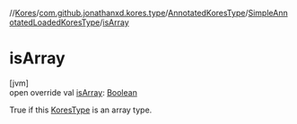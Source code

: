 //[Kores](../../../../index.md)/[com.github.jonathanxd.kores.type](../../index.md)/[AnnotatedKoresType](../index.md)/[SimpleAnnotatedLoadedKoresType](index.md)/[isArray](is-array.md)

# isArray

[jvm]\
open override val [isArray](is-array.md): [Boolean](https://kotlinlang.org/api/latest/jvm/stdlib/kotlin/-boolean/index.html)

True if this [KoresType](../../-kores-type/index.md) is an array type.
